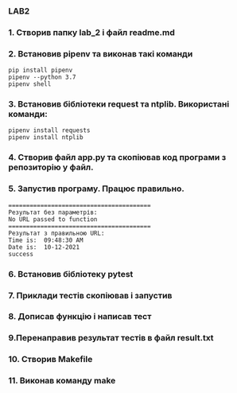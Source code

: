 ### LAB2


### 1. Створив папкy lab_2 і файл readme.md

### 2. Встановив pipenv та виконав такі команди 
    pip install pipenv
    pipenv --python 3.7
    pipenv shell
### 3. Встановив бібліотеки request та ntplib. Використані команди:
    pipenv install requests
    pipenv install ntplib

### 4. Створив файл app.py та скопіював код програми з репозиторію у файл.

### 5. Запустив програму. Працює правильно.
    ========================================
    Результат без параметрів:
    No URL passed to function
    ========================================
    Результат з правильною URL:
    Time is:  09:48:30 AM
    Date is:  10-12-2021
    success


### 6. Встановив бібліотеку pytest

### 7. Приклади тестів скопіював і запустив

### 8. Дописав функцію і написав тест

### 9.Перенаправив результат тестів в файл result.txt

### 10. Створив Makefile

### 11. Виконав команду make
